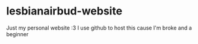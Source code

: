 # lesbianairbud-website
Just my personal website :3 I use github to host this cause I'm broke and a beginner
